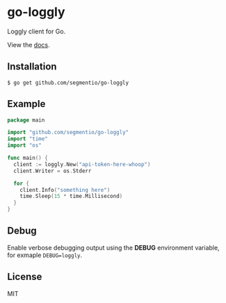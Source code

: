 # go-loggly

  Loggly client for Go.

  View the [docs](http://godoc.org/github.com/segmentio/go-loggly).

## Installation

    $ go get github.com/segmentio/go-loggly

## Example

```go
package main

import "github.com/segmentio/go-loggly"
import "time"
import "os"

func main() {
  client := loggly.New("api-token-here-whoop")
  client.Writer = os.Stderr

  for {
    client.Info("something here")
    time.Sleep(15 * time.Millisecond)
  }
}
```

## Debug

 Enable verbose debugging output using the __DEBUG__ environment variable, for exmaple `DEBUG=loggly`.

## License

 MIT
